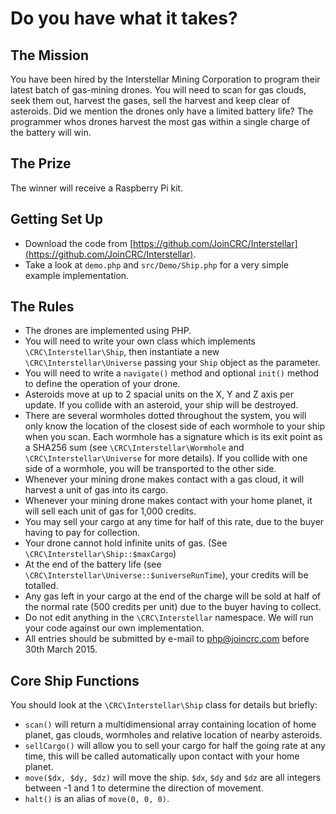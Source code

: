 # Do you have what it takes? #

## The Mission ##

You have been hired by the Interstellar Mining Corporation to program their latest batch of gas-mining drones.
You will need to scan for gas clouds, seek them out, harvest the gases, sell the harvest and keep clear of asteroids.
Did we mention the drones only have a limited battery life?
The programmer whos drones harvest the most gas within a single charge of the battery will win.

## The Prize ##

The winner will receive a Raspberry Pi kit.

## Getting Set Up ##

* Download the code from [https://github.com/JoinCRC/Interstellar](https://github.com/JoinCRC/Interstellar).
* Take a look at `demo.php` and `src/Demo/Ship.php` for a very simple example implementation.

## The Rules ##

* The drones are implemented using PHP.
* You will need to write your own class which implements `\CRC\Interstellar\Ship`, then instantiate a new
`\CRC\Interstellar\Universe` passing your `Ship` object as the parameter.
* You will need to write a `navigate()` method and optional `init()` method to define the operation of your drone.
* Asteroids move at up to 2 spacial units on the X, Y and Z axis per update. If you collide with an asteroid, your
ship will be destroyed.
* There are several wormholes dotted throughout the system, you will only know the location of the closest side of
each wormhole to your ship when you scan. Each wormhole has a signature which is its exit point as a SHA256 sum (see
`\CRC\Interstellar\Wormhole` and `\CRC\Interstellar\Universe` for more details). If you collide with one side of a
wormhole, you will be transported to the other side.
* Whenever your mining drone makes contact with a gas cloud, it will harvest a unit of gas into its cargo.
* Whenever your mining drone makes contact with your home planet, it will sell each unit of gas for 1,000 credits.
* You may sell your cargo at any time for half of this rate, due to the buyer having to pay for collection.
* Your drone cannot hold infinite units of gas. (See `\CRC\Interstellar\Ship::$maxCargo`)
* At the end of the battery life (see `\CRC\Interstellar\Universe::$universeRunTime`), your credits will be totalled.
* Any gas left in your cargo at the end of the charge will be sold at half of the normal rate (500 credits per unit)
due to the buyer having to collect.
* Do not edit anything in the `\CRC\Interstellar` namespace. We will run your code against our own implementation.
* All entries should be submitted by e-mail to php@joincrc.com before 30th March 2015.

## Core Ship Functions ##

You should look at the `\CRC\Interstellar\Ship` class for details but briefly:

* `scan()` will return a multidimensional array containing location of home planet, gas clouds, wormholes and relative
location of nearby asteroids.
* `sellCargo()` will allow you to sell your cargo for half the going rate at any time, this will be called automatically
upon contact with your home planet.
* `move($dx, $dy, $dz)` will move the ship. `$dx`, `$dy` and `$dz` are all integers between -1 and 1 to determine the
direction of movement.
* `halt()` is an alias of `move(0, 0, 0)`.